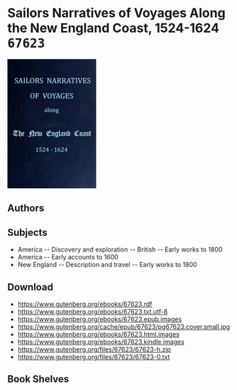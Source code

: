 # Sailors Narratives of Voyages Along the New England Coast, 1524-1624 <kbd>67623</kbd>

![](./cover.medium.jpg "")

## Authors



## Subjects


 - America -- Discovery and exploration -- British -- Early works to 1800
 - America -- Early accounts to 1600
 - New England -- Description and travel -- Early works to 1800

## Download


 - https://www.gutenberg.org/ebooks/67623.rdf
 - https://www.gutenberg.org/ebooks/67623.txt.utf-8
 - https://www.gutenberg.org/ebooks/67623.epub.images
 - https://www.gutenberg.org/cache/epub/67623/pg67623.cover.small.jpg
 - https://www.gutenberg.org/ebooks/67623.html.images
 - https://www.gutenberg.org/ebooks/67623.kindle.images
 - https://www.gutenberg.org/files/67623/67623-h.zip
 - https://www.gutenberg.org/files/67623/67623-0.txt

## Book Shelves


